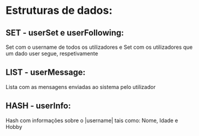 # Estruturas de dados:

## SET - userSet e userFollowing:

Set com o username de todos os utilizadores e Set com os utilizadores que um dado user segue, respetivamente

## LIST - userMessage:

Lista com as mensagens enviadas ao sistema pelo utilizador 

## HASH - userInfo:

Hash com informações sobre o |username| tais como: Nome, Idade e Hobby